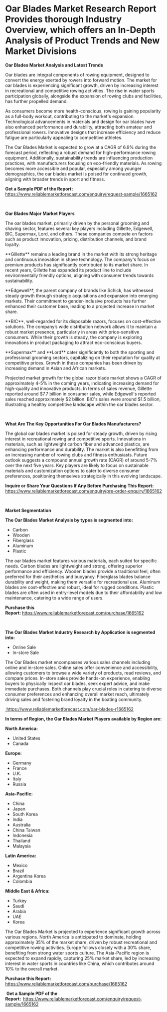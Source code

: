 <p><h1>Oar Blades Market Research Report Provides thorough Industry Overview, which offers an In-Depth Analysis of Product Trends and New Market Divisions</h1></p><p><strong>Oar Blades Market Analysis and Latest Trends</strong></p>
<p><p>Oar blades are integral components of rowing equipment, designed to convert the energy exerted by rowers into forward motion. The market for oar blades is experiencing significant growth, driven by increasing interest in recreational and competitive rowing activities. The rise in water sports participation globally, alongside the expansion of rowing clubs and facilities, has further propelled demand.</p><p>As consumers become more health-conscious, rowing is gaining popularity as a full-body workout, contributing to the market's expansion. Technological advancements in materials and design for oar blades have also enhanced performance and durability, attracting both amateur and professional rowers. Innovative designs that increase efficiency and reduce fatigue are particularly appealing to competitive athletes.</p><p>The Oar Blades Market is expected to grow at a CAGR of 6.9% during the forecast period, reflecting a robust demand for high-performance rowing equipment. Additionally, sustainability trends are influencing production practices, with manufacturers focusing on eco-friendly materials. As rowing becomes more accessible and popular, especially among younger demographics, the oar blades market is poised for continued growth, aligning with broader trends in sport and fitness.</p></p>
<p><strong>Get a Sample PDF of the Report:&nbsp;</strong> <a href="https://www.reliablemarketforecast.com/enquiry/request-sample/1665162?utm_campaign=2413&utm_medium=2&utm_source=Github&utm_content=ia&utm_term=17042025&utm_id=oar-blades">https://www.reliablemarketforecast.com/enquiry/request-sample/1665162</a></p>
<p>&nbsp;</p>
<p><strong>Oar Blades Major Market Players</strong></p>
<p><p>The oar blades market, primarily driven by the personal grooming and shaving sector, features several key players including Gillette, Edgewell, BIC, Supermax, Lord, and others. These companies compete on factors such as product innovation, pricing, distribution channels, and brand loyalty.</p><p>**Gillette** remains a leading brand in the market with its strong heritage and continuous innovation in shave technology. The company's focus on premium products has significantly contributed to its market share. In recent years, Gillette has expanded its product line to include environmentally friendly options, aligning with consumer trends towards sustainability.</p><p>**Edgewell**, the parent company of brands like Schick, has witnessed steady growth through strategic acquisitions and expansion into emerging markets. Their commitment to gender-inclusive products has further enhanced their customer base, leading to a projected increase in market share.</p><p>**BIC**, well-regarded for its disposable razors, focuses on cost-effective solutions. The company’s wide distribution network allows it to maintain a robust market presence, particularly in areas with price-sensitive consumers. While their growth is steady, the company is exploring innovations in product packaging to attract eco-conscious buyers.</p><p>**Supermax** and **Lord** cater significantly to both the sporting and professional grooming sectors, capitalizing on their reputation for quality at competitive prices. Growth in these companies has been driven by increasing demand in Asian and African markets.</p><p>Projected market growth for the global razor blade market shows a CAGR of approximately 4-5% in the coming years, indicating increasing demand for high-quality and innovative products. In terms of sales revenue, Gillette reported around $7.7 billion in consumer sales, while Edgewell's reported sales reached approximately $2 billion. BIC's sales were around $1.5 billion, illustrating a healthy competitive landscape within the oar blades sector.</p></p>
<p>&nbsp;</p>
<p><strong>What Are The Key Opportunities For Oar Blades Manufacturers?</strong></p>
<p><p>The global oar blades market is poised for steady growth, driven by rising interest in recreational rowing and competitive sports. Innovations in materials, such as lightweight carbon fiber and advanced plastics, are enhancing performance and durability. The market is also benefitting from an increasing number of rowing clubs and fitness enthusiasts. Future outlook suggests a compound annual growth rate (CAGR) of around 5-7% over the next five years. Key players are likely to focus on sustainable materials and customization options to cater to diverse consumer preferences, positioning themselves strategically in this evolving landscape.</p></p>
<p><strong>Inquire or Share Your Questions If Any Before Purchasing This Report:</strong> <a href="https://www.reliablemarketforecast.com/enquiry/pre-order-enquiry/1665162?utm_campaign=2413&utm_medium=2&utm_source=Github&utm_content=ia&utm_term=17042025&utm_id=oar-blades">https://www.reliablemarketforecast.com/enquiry/pre-order-enquiry/1665162</a></p>
<p>&nbsp;</p>
<p><strong>Market Segmentation</strong></p>
<p><strong>The Oar Blades Market Analysis by types is segmented into:</strong></p>
<p><ul><li>Carbon</li><li>Wooden</li><li>Fiberglass</li><li>Aluminum</li><li>Plastic</li></ul></p>
<p><p>The oar blades market features various materials, each suited for specific needs. Carbon blades are lightweight and strong, offering superior performance and efficiency. Wooden blades provide a traditional feel, often preferred for their aesthetics and buoyancy. Fiberglass blades balance durability and weight, making them versatile for recreational use. Aluminum blades are cost-effective and robust, ideal for rugged conditions. Plastic blades are often used in entry-level models due to their affordability and low maintenance, catering to a wide range of users.</p></p>
<p><strong>Purchase this Report:&nbsp;</strong><a href="https://www.reliablemarketforecast.com/purchase/1665162?utm_campaign=2413&utm_medium=2&utm_source=Github&utm_content=ia&utm_term=17042025&utm_id=oar-blades">https://www.reliablemarketforecast.com/purchase/1665162</a></p>
<p>&nbsp;</p>
<p><strong>The Oar Blades Market Industry Research by Application is segmented into:</strong></p>
<p><ul><li>Online Sale</li><li>In-store Sale</li></ul></p>
<p><p>The Oar Blades market encompasses various sales channels including online and in-store sales. Online sales offer convenience and accessibility, allowing customers to browse a wide variety of products, read reviews, and compare prices. In-store sales provide hands-on experience, enabling buyers to physically inspect oar blades, seek expert advice, and make immediate purchases. Both channels play crucial roles in catering to diverse consumer preferences and enhancing overall market reach, ultimately driving sales and fostering brand loyalty in the boating community.</p></p>
<p><a href="https://www.reliablemarketforecast.com/oar-blades-r1665162?utm_campaign=2413&utm_medium=2&utm_source=Github&utm_content=ia&utm_term=17042025&utm_id=oar-blades">&nbsp;https://www.reliablemarketforecast.com/oar-blades-r1665162</a></p>
<p><strong>In terms of Region, the Oar Blades Market Players available by Region are:</strong></p>
<p>
    <p> <strong> North America: </strong>
        <ul>
            <li>United States</li>
            <li>Canada</li>
        </ul>
        </p> 
    <p> <strong> Europe: </strong>
        <ul>
            <li>Germany</li>
            <li>France</li>
            <li>U.K.</li>
            <li>Italy</li>
            <li>Russia</li>
        </ul>
        </p> 
    <p> <strong> Asia-Pacific: </strong>
        <ul>
            <li>China</li>
            <li>Japan</li>
            <li>South Korea</li>
            <li>India</li>
            <li>Australia</li>
            <li>China Taiwan</li>
            <li>Indonesia</li>
            <li>Thailand</li>
            <li>Malaysia</li>
        </ul>
        </p> 
    <p> <strong> Latin America: </strong>
        <ul>
            <li>Mexico</li>
            <li>Brazil</li>
            <li>Argentina Korea</li>
            <li>Colombia</li>
        </ul>
        </p> 
    <p> <strong> Middle East & Africa: </strong>
        <ul>
            <li>Turkey</li>
            <li>Saudi</li>
            <li>Arabia</li>
            <li>UAE</li>
            <li>Korea</li>
        </ul>
    </p>
    </p>
<p><p>The Oar Blades Market is projected to experience significant growth across various regions. North America is anticipated to dominate, holding approximately 35% of the market share, driven by robust recreational and competitive rowing activities. Europe follows closely with a 30% share, benefiting from strong water sports culture. The Asia-Pacific region is expected to expand rapidly, capturing 25% market share, led by increasing interest in water sports in countries like China, which contributes around 10% to the overall market.</p></p>
<p><strong>Purchase this Report: </strong><a href="https://www.reliablemarketforecast.com/purchase/1665162?utm_campaign=2413&utm_medium=2&utm_source=Github&utm_content=ia&utm_term=17042025&utm_id=oar-blades">https://www.reliablemarketforecast.com/purchase/1665162</a></p>
<p>&nbsp;<strong>Get a Sample PDF of the Report:&nbsp;&nbsp;</strong><a href="https://www.reliablemarketforecast.com/enquiry/request-sample/1665162?utm_campaign=2413&utm_medium=2&utm_source=Github&utm_content=ia&utm_term=17042025&utm_id=oar-blades">https://www.reliablemarketforecast.com/enquiry/request-sample/1665162</a></p>
<p><strong></strong></p>
<p><p></p><p></p><p></p></p>